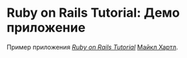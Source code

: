 # Ruby on Rails Tutorial: Демо приложение

Пример приложения 
[*Ruby on Rails Tutorial*](http://railstutorial.org/)
 [Майкл Хартл](http://michaelhartl.com/).